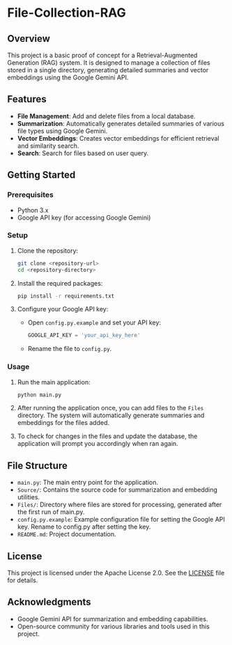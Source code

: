 # File-Collection-RAG

## Overview

This project is a basic proof of concept for a Retrieval-Augmented Generation (RAG) system. It is designed to manage a collection of files stored in a single directory, generating detailed summaries and vector embeddings using the Google Gemini API.

## Features

-   **File Management**: Add and delete files from a local database.
-   **Summarization**: Automatically generates detailed summaries of various file types using Google Gemini.
-   **Vector Embeddings**: Creates vector embeddings for efficient retrieval and similarity search.
-   **Search**: Search for files based on user query.

## Getting Started

### Prerequisites

-   Python 3.x
-   Google API key (for accessing Google Gemini)

### Setup

1. Clone the repository:

    ```bash
    git clone <repository-url>
    cd <repository-directory>
    ```

2. Install the required packages:

    ```bash
    pip install -r requirements.txt
    ```

3. Configure your Google API key:
    - Open `config.py.example` and set your API key:
        ```python
        GOOGLE_API_KEY = 'your_api_key_here'
        ```
    - Rename the file to `config.py`.

### Usage

1. Run the main application:

    ```bash
    python main.py
    ```

2. After running the application once, you can add files to the `Files` directory. The system will automatically generate summaries and embeddings for the files added.

3. To check for changes in the files and update the database, the application will prompt you accordingly when ran again.

## File Structure

-   `main.py`: The main entry point for the application.
-   `Source/`: Contains the source code for summarization and embedding utilities.
-   `Files/`: Directory where files are stored for processing, generated after the first run of main.py.
-   `config.py.example`: Example configuration file for setting the Google API key. Rename to config.py after setting the key.
-   `README.md`: Project documentation.

## License

This project is licensed under the Apache License 2.0. See the [LICENSE](LICENSE) file for details.

## Acknowledgments

-   Google Gemini API for summarization and embedding capabilities.
-   Open-source community for various libraries and tools used in this project.

